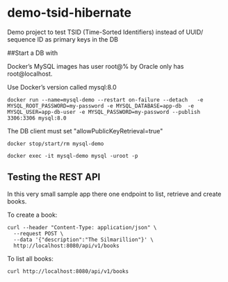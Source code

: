 # demo-tsid-hibernate
Demo project to test TSID (Time-Sorted Identifiers) instead of UUID/ sequence ID as primary keys in the DB




##Start a DB with

Docker’s MySQL images has user root@% by Oracle only has root@localhost.

Use Docker’s version called mysql:8.0

    docker run --name=mysql-demo --restart on-failure --detach   -e MYSQL_ROOT_PASSWORD=my-password -e MYSQL_DATABASE=app-db  -e MYSQL_USER=app-db-user -e MYSQL_PASSWORD=my-password --publish 3306:3306 mysql:8.0


The DB client must set "allowPublicKeyRetrieval=true"

    docker stop/start/rm mysql-demo

    docker exec -it mysql-demo mysql -uroot -p


## Testing the REST API
In this very small sample app there one endpoint to list, retrieve and create books.

To create a book:

```
curl --header "Content-Type: application/json" \
  --request POST \
  --data '{"description":"The Silmarillion"}' \
  http://localhost:8080/api/v1/books

```

To list all books:

```
curl http://localhost:8080/api/v1/books
```
